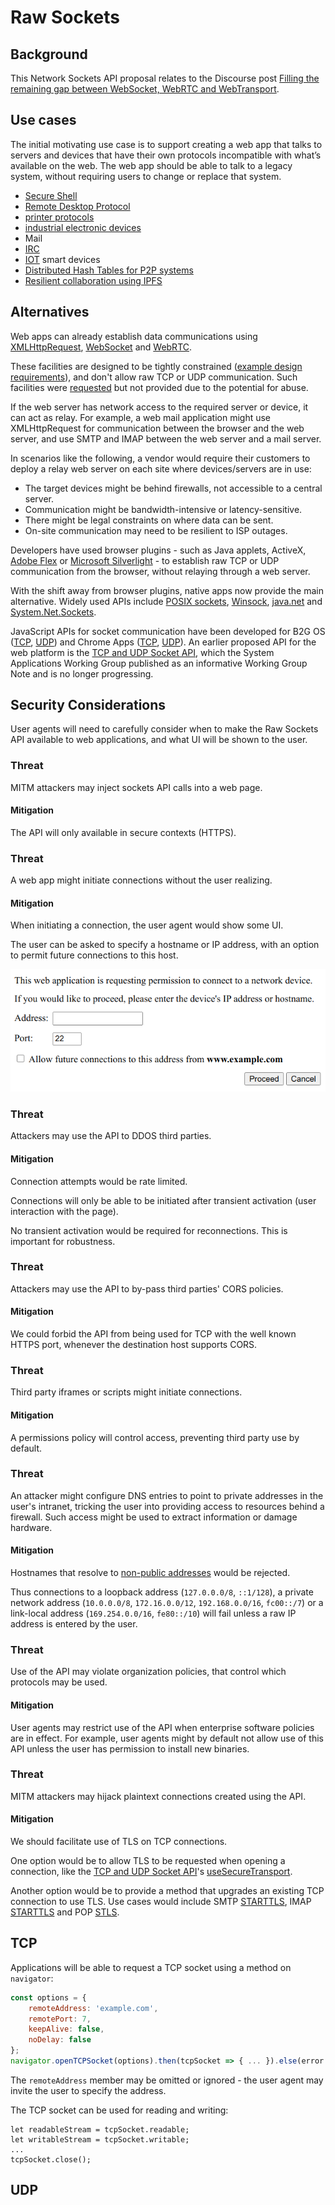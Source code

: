 # Raw Sockets

## Background

This Network Sockets API proposal relates to the Discourse post [Filling the remaining gap between WebSocket, WebRTC and WebTransport](https://discourse.wicg.io/t/filling-the-remaining-gap-between-websocket-webrtc-and-webtranspor/4366).

## Use cases

The initial motivating use case is to support creating a web app that talks to servers and devices that have their own protocols incompatible with what’s available on the web. The web app should be able to talk to a legacy system, without requiring users to change or replace that system.

- [Secure Shell](https://en.wikipedia.org/wiki/Secure_Shell)
- [Remote Desktop Protocol](https://en.wikipedia.org/wiki/Remote_Desktop_Protocol)
- [printer protocols](https://en.wikipedia.org/wiki/List_of_printing_protocols)
- [industrial electronic devices](https://en.wikipedia.org/wiki/Modbus)
- Mail
- [IRC](https://en.wikipedia.org/wiki/Internet_Relay_Chat)
- [IOT](https://en.wikipedia.org/wiki/Internet_of_things) smart devices
- [Distributed Hash Tables for P2P systems](https://discourse.wicg.io/t/filling-the-remaining-gap-between-websocket-webrtc-and-webtranspor/4366/3)
- [Resilient collaboration using IPFS](https://discourse.wicg.io/t/filling-the-remaining-gap-between-websocket-webrtc-and-webtranspor/4366/5)

## Alternatives

Web apps can already establish data communications using [XMLHttpRequest](https://xhr.spec.whatwg.org/), [WebSocket](https://html.spec.whatwg.org/multipage/web-sockets.html) and [WebRTC](https://w3c.github.io/webrtc-pc/).

These facilities are designed to be tightly constrained ([example design requirements](https://lists.w3.org/Archives/Public/public-whatwg-archive/2008Jun/0165.html)), and don't allow raw TCP or UDP communication. Such facilities were [requested](https://lists.whatwg.org/pipermail/whatwg-whatwg.org/2008-September/058530.html) but not provided due to the potential for abuse.

If the web server has network access to the required server or device, it can act as relay. For example, a web mail application might use XMLHttpRequest for communication between the browser and the web server, and use SMTP and IMAP between the web server and a mail server.

In scenarios like the following, a vendor would require their customers to deploy a relay web server on each site where devices/servers are in use:
- The target devices might be behind firewalls, not accessible to a central server.
- Communication might be bandwidth-intensive or latency-sensitive.
- There might be legal constraints on where data can be sent.
- On-site communication may need to be resilient to ISP outages.

Developers have used browser plugins - such as Java applets, ActiveX, [Adobe Flex](https://www.adobe.com/au/products/flex.html) or [Microsoft Silverlight](https://www.microsoft.com/silverlight/) - to establish raw TCP or UDP communication from the browser, without relaying through a web server.

With the shift away from browser plugins, native apps now provide the main alternative. Widely used APIs include [POSIX sockets](https://pubs.opengroup.org/onlinepubs/9699919799/basedefs/sys_socket.h.html), [Winsock](https://docs.microsoft.com/en-us/windows/win32/winsock/winsock-functions), [java.net](https://docs.oracle.com/javase/7/docs/api/java/net/package-summary.html) and [System.Net.Sockets](https://docs.microsoft.com/en-us/dotnet/api/system.net.sockets).

JavaScript APIs for socket communication have been developed for B2G OS ([TCP](https://developer.mozilla.org/en-US/docs/Archive/B2G_OS/API/TCPSocket), [UDP](https://developer.mozilla.org/en-US/docs/Archive/B2G_OS/API/UDPSocket)) and Chrome Apps ([TCP](https://developer.chrome.com/apps/sockets_tcp), [UDP](https://developer.chrome.com/apps/sockets_udp)). An earlier proposed API for the web platform is the [TCP and UDP Socket API](https://www.w3.org/TR/tcp-udp-sockets/), which the System Applications Working Group published as an informative Working Group Note and is no longer progressing.



## Security Considerations

User agents will need to carefully consider when to make the Raw Sockets API available to web applications,
and what UI will be shown to the user.



### Threat

MITM attackers may inject sockets API calls into a web page.

#### Mitigation

The API will only available in secure contexts (HTTPS).



### Threat

A web app might initiate connections without the user realizing.

#### Mitigation

When initiating a connection, the user agent would show some UI.

The user can be asked to specify a hostname or IP address, with an option to permit future connections to this host.

![Example consent dialog](mocks/consent_dialog.png)



### Threat

Attackers may use the API to DDOS third parties.

#### Mitigation

Connection attempts would be rate limited.

Connections will only be able to be initiated after transient activation (user interaction with the page).

No transient activation would be required for reconnections. This is important for robustness.



### Threat

Attackers may use the API to by-pass third parties' CORS policies.

#### Mitigation

We could forbid the API from being used for TCP with the well known HTTPS port, whenever the destination host supports CORS.



### Threat

Third party iframes or scripts might initiate connections.

#### Mitigation

A permissions policy will control access, preventing third party use by default.



### Threat

An attacker might configure DNS entries to point to private addresses in the user's intranet, tricking the user into providing access to resources behind a firewall. Such access might be used to extract information or damage hardware.

#### Mitigation

Hostnames that resolve to [non-public addresses](https://wicg.github.io/cors-rfc1918/#framework) would be rejected.

Thus connections to a loopback address (`127.0.0.0/8`, `::1/128`), a private network address (`10.0.0.0/8`, `172.16.0.0/12`, `192.168.0.0/16`, `fc00::/7`) or a link-local address (`169.254.0.0/16`, `fe80::/10`) will fail unless a raw IP address is entered by the user.



### Threat

Use of the API may violate organization policies, that control which protocols may be used.

#### Mitigation

User agents may restrict use of the API when enterprise software policies are in effect. For example, user agents might by default not allow use of this API unless the user has permission to install new binaries.



### Threat

MITM attackers may hijack plaintext connections created using the API.

#### Mitigation

We should facilitate use of TLS on TCP connections.

One option would be to allow TLS to be requested when opening a connection, like the [TCP and UDP Socket API](https://www.w3.org/TR/tcp-udp-sockets/)'s [useSecureTransport](https://www.w3.org/TR/tcp-udp-sockets/#widl-TCPOptions-useSecureTransport).

Another option would be to provide a method that upgrades an existing TCP connection to use TLS. Use cases would include SMTP [STARTTLS](https://tools.ietf.org/html/rfc3207#section-4), IMAP [STARTTLS](https://tools.ietf.org/html/rfc2595#section-3.1) and POP [STLS](https://tools.ietf.org/html/rfc2595#section-4).

## TCP

Applications will be able to request a TCP socket using a method on `navigator`:

```javascript
const options = {
    remoteAddress: 'example.com',
    remotePort: 7,
    keepAlive: false,
    noDelay: false
};
navigator.openTCPSocket(options).then(tcpSocket => { ... }).else(error => { ... });
```

The `remoteAddress` member may be omitted or ignored - the user agent may invite the user to specify the address.

The TCP socket can be used for reading and writing:

```
let readableStream = tcpSocket.readable;
let writableStream = tcpSocket.writable;
...
tcpSocket.close();
```

## UDP
